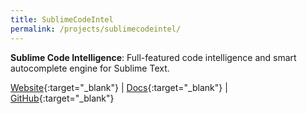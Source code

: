 ```yaml
---
title: SublimeCodeIntel
permalink: /projects/sublimecodeintel/
---
```


**Sublime Code Intelligence**: Full-featured code intelligence and smart
autocomplete engine for Sublime Text.

[<i class="fa fa-globe"></i> Website](http://www.sublimecodeintel.com){:target="_blank"} |
[<i class="fa fa-file-text"></i> Docs](https://www.sublimecodeintel.com/docs){:target="_blank"} |
[<i class="fa fa-github"></i> GitHub](https://github.com/SublimeCodeIntel/SublimeCodeIntel){:target="_blank"}
